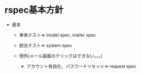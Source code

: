 # rspec基本方針

- 基本
  - 単体テスト=> model spec, mailer spec
  - 統合テスト=> system spec

  - 例外(メール画面のクリックはできない。。。)
    - アカウント有効化、パスワードリセット=> request spec